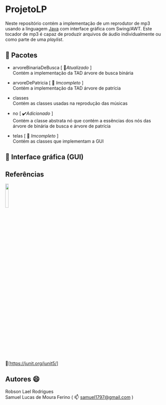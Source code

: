 # ProjetoLP

Neste repositório contém a implementação de um reprodutor de mp3 usando a linguagem [Java] com interface gráfica com Swing/AWT. Este tocador de mp3 é capaz de produzir arquivos de áudio individualmente ou como parte de uma _playlist_.

[Java]: https://pt.wikipedia.org/wiki/Java_(linguagem_de_programa%C3%A7%C3%A3o)

## :file_folder: Pacotes

 - arvoreBinariaDeBusca [ :hammer:_Atualizado_ ]  
 	Contém a implementação da TAD árvore de busca binária  
 	
 
 - arvoreDePatricia [ :construction: _Imcompleto_ ]  
 	Contém a implementação da TAD árvore de patrícia  
  
 - classes  
 	Contém as classes usadas na reprodução das músicas 
  
 - no [ :heavy_check_mark:_Adicionado_ ]  
   	Contém a classe abstrata nó que contém a essências dos nós das árvore de binária de busca e árvore de patrícia  
    
 - telas [ :construction: _Imcompleto_ ]  
 	Contém as classes que implementam a GUI  
  


## :art: Interface gráfica (GUI)


## Referências 


<p align="left">
<img src="https://cdn-images-1.medium.com/max/982/1*AiTBjfsoj3emarTpaeNgKQ.png" width="14%"  />
</p>

:link:[https://junit.org/junit5/]

[https://junit.org/junit5/]: https://junit.org/junit5/

## Autores :smile:

Robson Lael Rodrigues  
Samuel Lucas de Moura Ferino	( :mailbox: <samuel1797@gmail.com> )
